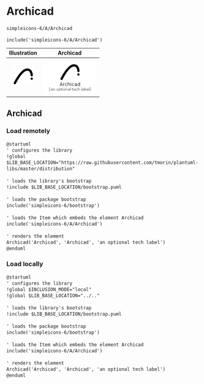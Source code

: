 # Archicad


```text
simpleicons-6/A/Archicad
```

```text
include('simpleicons-6/A/Archicad')
```



| Illustration | Archicad |
| :---: | :---: |
| ![illustration for Illustration](../../simpleicons-6/A/Archicad.png) | ![illustration for Archicad](../../simpleicons-6/A/Archicad.Local.png) |




## Archicad

### Load remotely
```plantuml
@startuml
' configures the library
!global $LIB_BASE_LOCATION="https://raw.githubusercontent.com/tmorin/plantuml-libs/master/distribution"

' loads the library's bootstrap
!include $LIB_BASE_LOCATION/bootstrap.puml

' loads the package bootstrap
include('simpleicons-6/bootstrap')

' loads the Item which embeds the element Archicad
include('simpleicons-6/A/Archicad')

' renders the element
Archicad('Archicad', 'Archicad', 'an optional tech label')
@enduml
```

### Load locally
```plantuml
@startuml
' configures the library
!global $INCLUSION_MODE="local"
!global $LIB_BASE_LOCATION="../.."

' loads the library's bootstrap
!include $LIB_BASE_LOCATION/bootstrap.puml

' loads the package bootstrap
include('simpleicons-6/bootstrap')

' loads the Item which embeds the element Archicad
include('simpleicons-6/A/Archicad')

' renders the element
Archicad('Archicad', 'Archicad', 'an optional tech label')
@enduml
```

